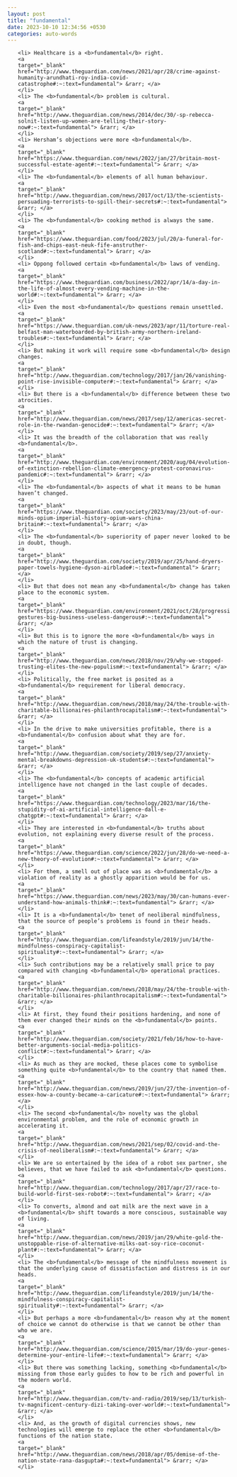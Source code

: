 ```yaml
---
layout: post
title: "fundamental"
date: 2023-10-10 12:34:56 +0530
categories: auto-words
---
```

<ol>

    <li> Healthcare is a <b>fundamental</b> right.
    <a 
    target="_blank" 
    href="http://www.theguardian.com/news/2021/apr/28/crime-against-humanity-arundhati-roy-india-covid-catastrophe#:~:text=fundamental"> &rarr; </a>
    </li>
    <li> The <b>fundamental</b> problem is cultural.
    <a 
    target="_blank" 
    href="http://www.theguardian.com/news/2014/dec/30/-sp-rebecca-solnit-listen-up-women-are-telling-their-story-now#:~:text=fundamental"> &rarr; </a>
    </li>
    <li> Hersham’s objections were more <b>fundamental</b>.
    <a 
    target="_blank" 
    href="https://www.theguardian.com/news/2022/jan/27/britain-most-successful-estate-agent#:~:text=fundamental"> &rarr; </a>
    </li>
    <li> The <b>fundamental</b> elements of all human behaviour.
    <a 
    target="_blank" 
    href="http://www.theguardian.com/news/2017/oct/13/the-scientists-persuading-terrorists-to-spill-their-secrets#:~:text=fundamental"> &rarr; </a>
    </li>
    <li> The <b>fundamental</b> cooking method is always the same.
    <a 
    target="_blank" 
    href="https://www.theguardian.com/food/2023/jul/20/a-funeral-for-fish-and-chips-east-neuk-fife-anstruther-scotland#:~:text=fundamental"> &rarr; </a>
    </li>
    <li> Oppong followed certain <b>fundamental</b> laws of vending.
    <a 
    target="_blank" 
    href="https://www.theguardian.com/business/2022/apr/14/a-day-in-the-life-of-almost-every-vending-machine-in-the-world#:~:text=fundamental"> &rarr; </a>
    </li>
    <li> Even the most <b>fundamental</b> questions remain unsettled.
    <a 
    target="_blank" 
    href="https://www.theguardian.com/uk-news/2023/apr/11/torture-real-belfast-man-waterboarded-by-british-army-northern-ireland-troubles#:~:text=fundamental"> &rarr; </a>
    </li>
    <li> But making it work will require some <b>fundamental</b> design changes.
    <a 
    target="_blank" 
    href="http://www.theguardian.com/technology/2017/jan/26/vanishing-point-rise-invisible-computer#:~:text=fundamental"> &rarr; </a>
    </li>
    <li> But there is a <b>fundamental</b> difference between these two atrocities.
    <a 
    target="_blank" 
    href="http://www.theguardian.com/news/2017/sep/12/americas-secret-role-in-the-rwandan-genocide#:~:text=fundamental"> &rarr; </a>
    </li>
    <li> It was the breadth of the collaboration that was really <b>fundamental</b>.
    <a 
    target="_blank" 
    href="http://www.theguardian.com/environment/2020/aug/04/evolution-of-extinction-rebellion-climate-emergency-protest-coronavirus-pandemic#:~:text=fundamental"> &rarr; </a>
    </li>
    <li> The <b>fundamental</b> aspects of what it means to be human haven’t changed.
    <a 
    target="_blank" 
    href="https://www.theguardian.com/society/2023/may/23/out-of-our-minds-opium-imperial-history-opium-wars-china-britain#:~:text=fundamental"> &rarr; </a>
    </li>
    <li> The <b>fundamental</b> superiority of paper never looked to be in doubt, though.
    <a 
    target="_blank" 
    href="http://www.theguardian.com/society/2019/apr/25/hand-dryers-paper-towels-hygiene-dyson-airblade#:~:text=fundamental"> &rarr; </a>
    </li>
    <li> But that does not mean any <b>fundamental</b> change has taken place to the economic system.
    <a 
    target="_blank" 
    href="https://www.theguardian.com/environment/2021/oct/28/progressive-gestures-big-business-useless-dangerous#:~:text=fundamental"> &rarr; </a>
    </li>
    <li> But this is to ignore the more <b>fundamental</b> ways in which the nature of trust is changing.
    <a 
    target="_blank" 
    href="http://www.theguardian.com/news/2018/nov/29/why-we-stopped-trusting-elites-the-new-populism#:~:text=fundamental"> &rarr; </a>
    </li>
    <li> Politically, the free market is posited as a <b>fundamental</b> requirement for liberal democracy.
    <a 
    target="_blank" 
    href="http://www.theguardian.com/news/2018/may/24/the-trouble-with-charitable-billionaires-philanthrocapitalism#:~:text=fundamental"> &rarr; </a>
    </li>
    <li> In the drive to make universities profitable, there is a <b>fundamental</b> confusion about what they are for.
    <a 
    target="_blank" 
    href="http://www.theguardian.com/society/2019/sep/27/anxiety-mental-breakdowns-depression-uk-students#:~:text=fundamental"> &rarr; </a>
    </li>
    <li> The <b>fundamental</b> concepts of academic artificial intelligence have not changed in the last couple of decades.
    <a 
    target="_blank" 
    href="https://www.theguardian.com/technology/2023/mar/16/the-stupidity-of-ai-artificial-intelligence-dall-e-chatgpt#:~:text=fundamental"> &rarr; </a>
    </li>
    <li> They are interested in <b>fundamental</b> truths about evolution, not explaining every diverse result of the process.
    <a 
    target="_blank" 
    href="https://www.theguardian.com/science/2022/jun/28/do-we-need-a-new-theory-of-evolution#:~:text=fundamental"> &rarr; </a>
    </li>
    <li> For them, a smell out of place was as <b>fundamental</b> a violation of reality as a ghostly apparition would be for us.
    <a 
    target="_blank" 
    href="https://www.theguardian.com/news/2023/may/30/can-humans-ever-understand-how-animals-think#:~:text=fundamental"> &rarr; </a>
    </li>
    <li> It is a <b>fundamental</b> tenet of neoliberal mindfulness, that the source of people’s problems is found in their heads.
    <a 
    target="_blank" 
    href="http://www.theguardian.com/lifeandstyle/2019/jun/14/the-mindfulness-conspiracy-capitalist-spirituality#:~:text=fundamental"> &rarr; </a>
    </li>
    <li> Such contributions may be a relatively small price to pay compared with changing <b>fundamental</b> operational practices.
    <a 
    target="_blank" 
    href="http://www.theguardian.com/news/2018/may/24/the-trouble-with-charitable-billionaires-philanthrocapitalism#:~:text=fundamental"> &rarr; </a>
    </li>
    <li> At first, they found their positions hardening, and none of them ever changed their minds on the <b>fundamental</b> points.
    <a 
    target="_blank" 
    href="http://www.theguardian.com/society/2021/feb/16/how-to-have-better-arguments-social-media-politics-conflict#:~:text=fundamental"> &rarr; </a>
    </li>
    <li> As much as they are mocked, these places come to symbolise something quite <b>fundamental</b> to the country that named them.
    <a 
    target="_blank" 
    href="http://www.theguardian.com/news/2019/jun/27/the-invention-of-essex-how-a-county-became-a-caricature#:~:text=fundamental"> &rarr; </a>
    </li>
    <li> The second <b>fundamental</b> novelty was the global environmental problem, and the role of economic growth in accelerating it.
    <a 
    target="_blank" 
    href="http://www.theguardian.com/news/2021/sep/02/covid-and-the-crisis-of-neoliberalism#:~:text=fundamental"> &rarr; </a>
    </li>
    <li> We are so entertained by the idea of a robot sex partner, she believes, that we have failed to ask <b>fundamental</b> questions.
    <a 
    target="_blank" 
    href="http://www.theguardian.com/technology/2017/apr/27/race-to-build-world-first-sex-robot#:~:text=fundamental"> &rarr; </a>
    </li>
    <li> To converts, almond and oat milk are the next wave in a <b>fundamental</b> shift towards a more conscious, sustainable way of living.
    <a 
    target="_blank" 
    href="http://www.theguardian.com/news/2019/jan/29/white-gold-the-unstoppable-rise-of-alternative-milks-oat-soy-rice-coconut-plant#:~:text=fundamental"> &rarr; </a>
    </li>
    <li> The <b>fundamental</b> message of the mindfulness movement is that the underlying cause of dissatisfaction and distress is in our heads.
    <a 
    target="_blank" 
    href="http://www.theguardian.com/lifeandstyle/2019/jun/14/the-mindfulness-conspiracy-capitalist-spirituality#:~:text=fundamental"> &rarr; </a>
    </li>
    <li> But perhaps a more <b>fundamental</b> reason why at the moment of choice we cannot do otherwise is that we cannot be other than who we are.
    <a 
    target="_blank" 
    href="http://www.theguardian.com/science/2015/mar/19/do-your-genes-determine-your-entire-life#:~:text=fundamental"> &rarr; </a>
    </li>
    <li> But there was something lacking, something <b>fundamental</b> missing from those early guides to how to be rich and powerful in the modern world.
    <a 
    target="_blank" 
    href="http://www.theguardian.com/tv-and-radio/2019/sep/13/turkish-tv-magnificent-century-dizi-taking-over-world#:~:text=fundamental"> &rarr; </a>
    </li>
    <li> And, as the growth of digital currencies shows, new technologies will emerge to replace the other <b>fundamental</b> functions of the nation state.
    <a 
    target="_blank" 
    href="http://www.theguardian.com/news/2018/apr/05/demise-of-the-nation-state-rana-dasgupta#:~:text=fundamental"> &rarr; </a>
    </li>